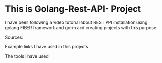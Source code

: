 # This is Golang-Rest-API- Project 
I have been following a video tutorial about REST API installation using golang FIBER framework and gorm and creating projects with this purpose.

Sources:

Example links I have used in this projects

The tools I have used 
